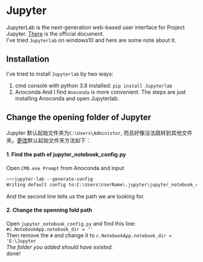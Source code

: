 # Jupyter
JupyterLab is the next-generation web-based user interface for Project Jupyter. [There](https://jupyterlab.readthedocs.io/en/stable/) is the official document.  
I've tried `Jupyterlab` on windows10 and here are some note about it.
## Installation
I've tried to install `Jupyterlab` by two ways: 
1. cmd console with python 3.8 installed: `pip install Jupyterlab`
2. Anoconda
And I find `Anoconda` is more convenient. The steps are just installing Anoconda and open Jupyterlab.
## Change the opening folder of Jupyter
Jupyter 默认起始文件夹为`C:\Users\Administor`, 而且好像没法跳转到其他文件夹。[更改](https://zhuanlan.zhihu.com/p/43786555)默认起始文件夹方法如下：
#### 1. Find the path of jupyter_notebook_config.py  
Open `CMD.exe Prompt` from Anoconda and input
```bash
>>>jupyter-lab --generate-config
Writing default config to:C:\Users\UserName\.jupyter\jupyter_notebook_config.py
```
And the second line tells us the path we are looking for.  
#### 2. Change the openning fold path  
Open `jupyter_notebook_config.py` and find this line: `#c.NotebookApp.notebook_dir = ''`  
Then remove the `#` and change it to `c.NotebookApp.notebook_dir = 'E:\Jupyter`  
_The folder you added should have existed._  
done!
